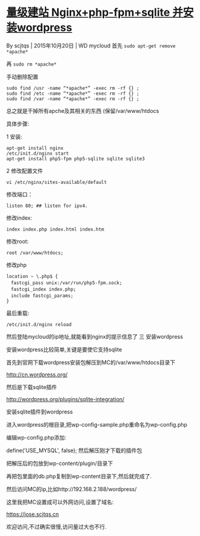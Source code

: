 # [量级建站 Nginx+php-fpm+sqlite 并安装wordpress](https://jose.scjtqs.cn/2015/10/20/4)
  By scjtqs | 2015年10月20日 | WD mycloud
首先 `sudo apt-get remove *apache*`

再 `sudo rm *apache*`

手动删除配置

```
sudo find /usr -name “*apache*” -exec rm -rf {} ;
sudo find /etc -name “*apache*” -exec rm -rf {} ;
sudo find /var -name “*apache*” -exec rm -rf {} ;
```

总之就是干掉所有apche及其相关的东西 (保留/var/www/htdocs

具体步骤:

1 安装:

```
apt-get install nginx
/etc/init.d/nginx start
apt-get install php5-fpm php5-sqlite sqlite sqlite3
```

2 修改配置文件

`vi /etc/nginx/sites-available/default`

修改端口：

`listen 80; ## listen for ipv4.`

修改index:

`index index.php index.html index.htm`

修改root:

`root /var/www/htdocs;`

修改php

```
location ~ \.php$ {
　fastcgi_pass unix:/var/run/php5-fpm.sock;
　fastcgi_index index.php;
　include fastcgi_params;
}
```

最后重载:

`/etc/init.d/nginx reload`

然后登陆mycloud的ip地址,就能看到nginx的提示信息了
三  安装wordpress

安装wordpress比较简单,关键是要使它支持sqlite

首先到官网下载wordpress安装包解压到MC的/var/www/htdocs目录下

http://cn.wordpress.org/

然后是下载sqlite插件

http://wordpress.org/plugins/sqlite-integration/

安装sqlite插件到wordpress

进入wordpress的根目录,把wp-config-sample.php重命名为wp-config.php

编辑wp-config.php添加:

define('USE_MYSQL', false);
然后解压刚才下载的插件包

把解压后的包放到wp-content/plugin/目录下

再把包里面的db.php复制到wp-content目录下,然后就完成了.

然后访问MC的ip,比如http://192.168.2.188/wordpress/

这里我把MC设置成可以外网访问,设置了域名:

https://jose.scjtqs.cn

欢迎访问,不过确实很慢,访问量过大也不行.


